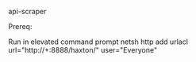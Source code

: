 api-scraper

Prereq:

Run in elevated command prompt
netsh http add urlacl url="http://+:8888/haxton/" user="Everyone"
